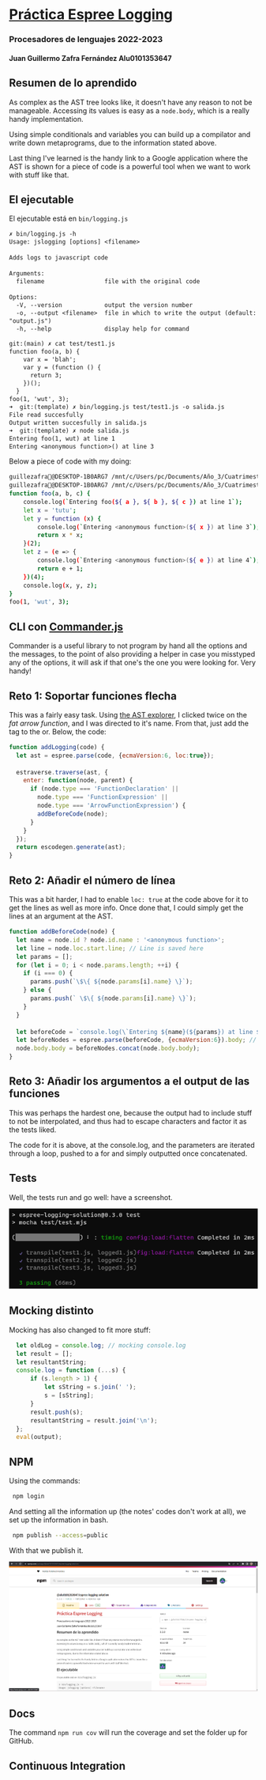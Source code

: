 
# [Práctica Espree Logging](https://ull-esit-gradoii-pl.github.io/practicas/esprima-logging)

### Procesadores de lenguajes 2022-2023

#### Juan Guillermo Zafra Fernández Alu0101353647

## Resumen de lo aprendido

As complex as the AST tree looks like, it doesn't have any reason to not be manageable. Accessing its values
is easy as a `node.body`, which is a really handy implementation.

Using simple conditionals and variables you can build up a compilator and write down metaprograms, due to the 
information stated above. 

Last thing I've learned is the handy link to a Google application where the AST is shown for a piece of code
is a powerful tool when we want to work with stuff like that. 

## El ejecutable

El ejecutable está en `bin/logging.js`

```
✗ bin/logging.js -h
Usage: jslogging [options] <filename>

Adds logs to javascript code

Arguments:
  filename                 file with the original code

Options:
  -V, --version            output the version number
  -o, --output <filename>  file in which to write the output (default: "output.js")
  -h, --help               display help for command
```

```
git:(main) ✗ cat test/test1.js 
function foo(a, b) {   
    var x = 'blah';   
    var y = (function () {
      return 3;
    })();
  }     
foo(1, 'wut', 3);
➜  git:(template) ✗ bin/logging.js test/test1.js -o salida.js
File read succesfully
Output written succesfully in salida.js
➜  git:(template) ✗ node salida.js
Entering foo(1, wut) at line 1
Entering <anonymous function>() at line 3
```

Below a piece of code with my doing:

```bash
guillezafra@DESKTOP-1B0ARG7 /mnt/c/Users/pc/Documents/Año_3/Cuatrimestre 2/Procesadores de Lenguaje/P1/espree-logging-guillermo-zafra_fernandez-alu0101353647 (master)$ ./jslogging -o madeUp.js test/test3.js
guillezafra@DESKTOP-1B0ARG7 /mnt/c/Users/pc/Documents/Año_3/Cuatrimestre 2/Procesadores de Lenguaje/P1/espree-logging-guillermo-zafra_fernandez-alu0101353647 (master)$ cat madeUp.js
function foo(a, b, c) {
    console.log(`Entering foo(${ a }, ${ b }, ${ c }) at line 1`);
    let x = 'tutu';
    let y = function (x) {
        console.log(`Entering <anonymous function>(${ x }) at line 3`);
        return x * x;
    }(2);
    let z = (e => {
        console.log(`Entering <anonymous function>(${ e }) at line 4`);
        return e + 1;
    })(4);
    console.log(x, y, z);
}
foo(1, 'wut', 3);
```

## CLI con [Commander.js](https://www.npmjs.com/package/commander)

Commander is a useful library to not program by hand all the options and the messages, to the point of also providing a helper in case you misstyped any of the options,
it will ask if that one's the one you were looking for. Very handy!

## Reto 1: Soportar funciones flecha

This was a fairly easy task. Using [the AST explorer](https://astexplorer.net/#/gist/30fd4865621d99718672b1cd53d6c3c9/latest), I clicked twice on the *fat arrow function*, 
and I was directed to it's name. From that, just add the tag to the or. Below, the code:

```javascript
function addLogging(code) {
  let ast = espree.parse(code, {ecmaVersion:6, loc:true});

  estraverse.traverse(ast, {
    enter: function(node, parent) {
      if (node.type === 'FunctionDeclaration' ||
        node.type === 'FunctionExpression' ||
        node.type === 'ArrowFunctionExpression') {
        addBeforeCode(node);
      }
    }
  });
  return escodegen.generate(ast);
}
```

## Reto 2: Añadir el número de línea

This was a bit harder, I had to enable `loc: true` at the code above for it to get the lines as well as more info. Once done that, I could simply get the lines 
at an argument at the AST.

```javascript
function addBeforeCode(node) {
  let name = node.id ? node.id.name : '<anonymous function>';
  let line = node.loc.start.line; // Line is saved here
  let params = [];
  for (let i = 0; i < node.params.length; ++i) {
    if (i === 0) {
      params.push(`\$\{ ${node.params[i].name} \}`);
    } else {
      params.push(` \$\{ ${node.params[i].name} \}`);
    }
  }

  let beforeCode = `console.log(\`Entering ${name}(${params}) at line ${line}\`);`; // Here you have the line
  let beforeNodes = espree.parse(beforeCode, {ecmaVersion:6}).body; // Is an Array of ASTs
  node.body.body = beforeNodes.concat(node.body.body);
}
```

## Reto 3: Añadir los argumentos a el output de las funciones

This was perhaps the hardest one, because the output had to include stuff to not be interpolated, and thus 
had to escape characters and factor it as the tests liked.

The code for it is above, at the console.log, and the parameters are iterated through a loop, pushed to a for and simply outputted 
once concatenated.

## Tests

Well, the tests run and go well: have a screenshot.

![they work!](screenshot/tests.png)

## Mocking distinto

Mocking has also changed to fit more stuff:

```js
  let oldLog = console.log; // mocking console.log
  let result = [];
  let resultantString;
  console.log = function (...s) {
      if (s.length > 1) {
          let sString = s.join(' ');
          s = [sString];
      }
      result.push(s);
      resultantString = result.join('\n');
  };
  eval(output);
```

## NPM

Using the commands:
```bash
 npm login
```
And setting all the information up (the notes' codes don't work at all),
we set up the information in bash.

```bash
 npm publish --access=public
```
With that we publish it.

![stuff](screenshot/npm-website.png)

## Docs

The command `npm run cov` will run the coverage and set the folder up for GitHub.


## Continuous Integration
